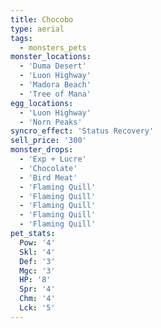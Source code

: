 ```yaml
---
title: Chocobo
type: aerial
tags:
  - monsters_pets
monster_locations:
  - 'Duma Desert'
  - 'Luon Highway'
  - 'Madora Beach'
  - 'Tree of Mana'
egg_locations:
  - 'Luon Highway'
  - 'Norn Peaks'
syncro_effect: 'Status Recovery'
sell_price: '300'
monster_drops:
  - 'Exp + Lucre'
  - 'Chocolate'
  - 'Bird Meat'
  - 'Flaming Quill'
  - 'Flaming Quill'
  - 'Flaming Quill'
  - 'Flaming Quill'
  - 'Flaming Quill'
pet_stats:
  Pow: '4'
  Skl: '4'
  Def: '3'
  Mgc: '3'
  HP: '8'
  Spr: '4'
  Chm: '4'
  Lck: '5'
---
```

